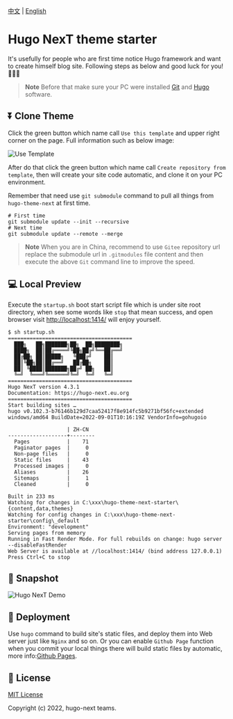 [中文](https://github.com/hugo-next/hugo-theme-next-starter/blob/main/README.zh.md) | [English](#)

# Hugo NexT theme starter

It's usefully for people who are first time notice Hugo framework and want to create himself blog site. Following steps as below and good luck for you! :tada::tada::tada:

> **Note**
> Before that make sure your PC were installed [Git](https://git-scm.com/downloads) and [Hugo](https://github.com/gohugoio/hugo/releases/) software.

## ⏬ Clone Theme

Click the green button which name call `Use this template` and upper right corner on the page. Full information such as below image:

![Use Template](https://imgs.lisenhui.cn/hugo-next/use-hugo-next-starter.png)

After do that click the green button which name call `Create repository from template`, then will create your site code automatic, and clone it on your PC environment.

Remember that need use `git submodule` command to pull all things from `hugo-theme-next` at first time.

```
# First time
git submodule update --init --recursive
# Next time
git submodule update --remote --merge
```

> **Note**
> When you are in China, recommend to use `Gitee` repository url replace the submodule url in `.gitmodules` file content and then execute the above `Git` command line to improve the speed.

## 💻 Local Preview

Execute the `startup.sh` boot start script file which is under site root directory, when see some words like `stop` that mean success, and open browser visit
 [http://localhost:1414/](http://localhost:1414/) will enjoy yourself.

```shell
$ sh startup.sh
========================================
  ███╗   ██╗███████╗██╗  ██╗████████╗
  ████╗  ██║██╔════╝╚██╗██╔╝╚══██╔══╝
  ██╔██╗ ██║█████╗   ╚███╔╝    ██║
  ██║╚██╗██║██╔══╝   ██╔██╗    ██║
  ██║ ╚████║███████╗██╔╝ ██╗   ██║
  ╚═╝  ╚═══╝╚══════╝╚═╝  ╚═╝   ╚═╝
========================================
Hugo NexT version 4.3.1
Documentation: https://hugo-next.eu.org
========================================
Start building sites …
hugo v0.102.3-b76146b129d7caa52417f8e914fc5b9271bf56fc+extended windows/amd64 BuildDate=2022-09-01T10:16:19Z VendorInfo=gohugoio

                   | ZH-CN
-------------------+--------
  Pages            |    71
  Paginator pages  |     0
  Non-page files   |     0
  Static files     |    43
  Processed images |     0
  Aliases          |    26
  Sitemaps         |     1
  Cleaned          |     0

Built in 233 ms
Watching for changes in C:\xxx\hugo-theme-next-starter\{content,data,themes}
Watching for config changes in C:\xxx\hugo-theme-next-starter\config\_default
Environment: "development"
Serving pages from memory
Running in Fast Render Mode. For full rebuilds on change: hugo server --disableFastRender
Web Server is available at //localhost:1414/ (bind address 127.0.0.1)
Press Ctrl+C to stop
```

## 🎨 Snapshot

![Hugo NexT Demo](https://imgs.lisenhui.cn/hugo-next/hugo-next-demo.png)

## 🎉 Deployment

Use `hugo` command to build site's static files, and deploy them into Web server just like `Nginx` and so on. Or you can enable `Github Page` function when you commit your local things there will build static files by automatic, more info:[Github Pages](https://pages.github.com/).


## 📜 License

[MIT License](LICENSE)

Copyright (c) 2022, hugo-next teams.